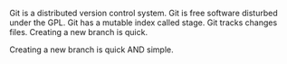 Git is a distributed version control system.
Git is free software disturbed under the GPL.
Git has a mutable index called stage.
Git tracks changes files.
Creating a new branch is quick.


Creating a new branch is quick AND simple.
